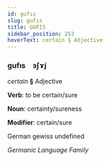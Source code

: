 ```yaml
---
id: gufıs
slug: gufıs
title: GUFIS
sidebar_position: 253
hoverText: certain § Adjective
---
```


### gufıs&emsp;<span kind="abugida">ꜿʃɤ́ȷ</span>

*certain* **§** Adjective

**Verb**: to be certain/sure

**Noun**: certainty/sureness

**Modifier**: certain/sure

German gewiss undefined

*Germanic Language Family*
